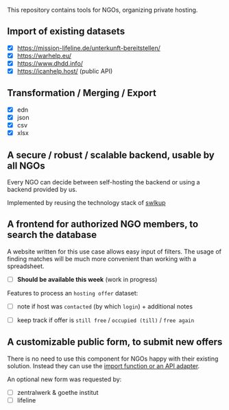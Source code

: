 This repository contains tools for NGOs, organizing private hosting.

## Import of existing datasets

- [x] https://mission-lifeline.de/unterkunft-bereitstellen/
- [x] https://warhelp.eu/
- [x] https://www.dhdd.info/
- [x] https://icanhelp.host/ (public API)

## Transformation / Merging / Export

- [x] edn
- [x] json
- [x] csv
- [x] xlsx

## A secure / robust / scalable **backend**, usable by all NGOs

Every NGO can decide between self-hosting the backend or using a backend provided by us.

Implemented by reusing the technology stack of [swlkup](https://github.com/johannesloetzsch/swlkup)

## A frontend for authorized NGO members, to **search** the database

A website written for this use case allows easy input of filters. The usage of finding matches will be much more convenient than working with a spreadsheet.

- [ ] **Should be available this week** (work in progress)

Features to process an `hosting offer` dataset:

- [ ] note if host was `contacted` (by which `login`) + additional notes
- [ ] keep track if offer is `still free` / `occupied (till)` / `free again`


## A customizable public form, to submit new offers

There is no need to use this component for NGOs happy with their existing solution. Instead they can use the [import function or an API adapter](#import-of-existing-datasets).

An optional new form was requested by:

- [ ] zentralwerk & goethe institut
- [ ] lifeline
